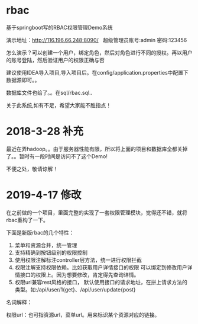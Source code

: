 # rbac
基于springboot写的RBAC权限管理Demo系统

演示地址：http://116.196.66.248:8090/   超级管理员账号:admin 密码:123456  

怎么演示？可以创建一个用户，绑定角色，然后对角色进行不同的授权。再以用户的账号登陆，然后验证用户的权限正确与否

建议使用IDEA导入项目,导入项目后。在config/application.properties中配置下数据源即可。。

数据库文件也给了。。在sql/rbac.sql..

关于此系统,如有不足，希望大家能不胜指点！


# 2018-3-28 补充

最近在弄hadoop。。由于服务器性能有限，所以将上面的项目和数据库全都关掉了。。暂时有一段时间是访问不了这个Demo!

不便之处，敬请谅解！

# 2019-4-17 修改

在之前做的一个项目，里面完整的实现了一套权限管理模块，觉得还不错，就将rbac重构了一下。

下面是新版rbac的几个特性：

1. 菜单和资源合并，统一管理
2. 支持精确到按钮级别的权限控制
3. 使用权限注解标注controller层方法，统一进行权限拦截
4. 权限注解支持权限依赖。比如获取用户详情接口的权限 可以绑定到修改用户详情接口的权限上。因为想要修改，肯定得先查询详情。
5. 权限url兼容rest风格的接口， 默认使用接口的请求地址，在拼上请求方法的类型。如:/api/user/1{get}、/api/user/update{post}

名词解释：

权限url：也可指资源url，菜单url。用来标识某个资源对应的链接。
